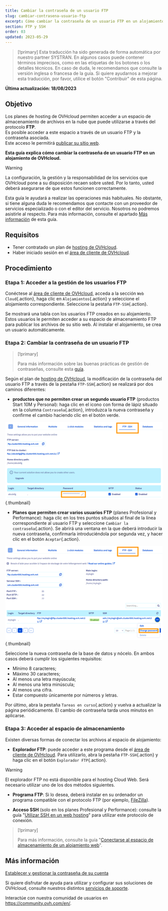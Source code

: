 ```yaml
---
title: Cambiar la contraseña de un usuario FTP
slug: cambiar-contrasena-usuario-ftp
excerpt: Cómo cambiar la contraseña de un usuario FTP en un alojamiento de OVHcloud
section: FTP y SSH
order: 03
updated: 2023-05-29
---
```


> [!primary]
> Esta traducción ha sido generada de forma automática por nuestro partner SYSTRAN. En algunos casos puede contener términos imprecisos, como en las etiquetas de los botones o los detalles técnicos. En caso de duda, le recomendamos que consulte la versión inglesa o francesa de la guía. Si quiere ayudarnos a mejorar esta traducción, por favor, utilice el botón "Contribuir" de esta página.
>

**Última actualización: 18/08/2023**

## Objetivo

Los planes de hosting de OVHcloud permiten acceder a un espacio de almacenamiento de archivos en la nube que puede utilizarse a través del protocolo **FTP**.<br>Es posible acceder a este espacio a través de un usuario FTP y la contraseña asociada.
<br>Este acceso le permitirá [publicar su sitio web](https://docs.ovh.com/es/hosting/web_hosting_publicar_un_sitio_web_en_internet/#23-cargar-los-archivos-en-el-espacio-de-almacenamiento).

**Esta guía explica cómo cambiar la contraseña de un usuario FTP en un alojamiento de OVHcloud.**

> [!warning]
>
> La configuración, la gestión y la responsabilidad de los servicios que OVHcloud pone a su disposición recaen sobre usted. Por lo tanto, usted deberá asegurarse de que estos funcionen correctamente.
>
> Esta guía le ayudará a realizar las operaciones más habituales. No obstante, si tiene alguna duda le recomendamos que contacte con un proveedor de servicios especializado o con el editor del servicio. Nosotros no podremos asistirle al respecto. Para más información, consulte el apartado [Más información](#gofurther) de esta guía.
>

## Requisitos

- Tener contratado un plan de [hosting de OVHcloud](https://www.ovhcloud.com/es-es/web-hosting/).
- Haber iniciado sesión en el [área de cliente de OVHcloud](https://www.ovh.com/auth/?action=gotomanager&from=https://www.ovh.es/&ovhSubsidiary=es).

## Procedimiento

### Etapa 1: Acceder a la gestión de los usuarios FTP

Conéctese al [área de cliente de OVHcloud](https://www.ovh.com/auth/?action=gotomanager&from=https://www.ovh.es/&ovhSubsidiary=es), acceda a la sección `Web Cloud`{.action}, haga clic en `Alojamientos`{.action} y seleccione el alojamiento correspondiente. Seleccione la pestaña `FTP-SSH`{.action}.

Se mostrará una tabla con los usuarios FTP creados en su alojamiento. Estos usuarios le permiten acceder a su espacio de almacenamiento FTP para publicar los archivos de su sitio web. Al instalar el alojamiento, se crea un usuario automáticamente.

### Etapa 2: Cambiar la contraseña de un usuario FTP

> [!primary]
>
> Para más información sobre las buenas prácticas de gestión de contraseñas, consulte esta [guía](https://docs.ovh.com/es/customer/gestionar-su-contrasena/).
>

Según el plan de [hosting de OVHcloud](https://www.ovhcloud.com/es-es/web-hosting/), la modificación de la contraseña del usuario FTP a través de la pestaña `FTP-SSH`{.action} se realizará por dos caminos diferentes:

- **productos que no permiten crear un segundo usuario FTP** (productos Start 10M y Personal): haga clic en el icono con forma de lápiz situado en la columna `Contraseña`{.action}, introduzca la nueva contraseña y confirme el cambio haciendo clic en el botón verde.

![change-ftp-password-step1-perso](images/change-ftp-password-step1-perso.png){.thumbnail}

- **Planes que permiten crear varios usuarios FTP** (planes Profesional y Performance): haga clic en los tres puntos situados al final de la línea correspondiente al usuario FTP y seleccione `Cambiar la contraseña`{.action}. Se abrirá una ventana en la que deberá introducir la nueva contraseña, confirmarla introduciéndola por segunda vez, y hacer clic en el botón `Aceptar`{.action}.

![change-ftp-password-step1-pro](images/change-ftp-password-step1-pro.png){.thumbnail}

Seleccione la nueva contraseña de la base de datos y nócelo. En ambos casos deberá cumplir los siguientes requisitos:

- Mínimo 8 caracteres;
- Máximo 30 caracteres;
- Al menos una letra mayúscula;
- Al menos una letra minúscula;
- Al menos una cifra.
- Estar compuesto únicamente por números y letras.

Por último, abra la pestaña `Tareas en curso`{.action} y vuelva a actualizar la página periódicamente. El cambio de contraseña tarda unos minutos en aplicarse.

### Etapa 3: Acceder al espacio de almacenamiento

Existen diversas formas de conectar los archivos al espacio de alojamiento:

- **Explorador FTP**: puede acceder a este programa desde el [área de cliente de OVHcloud](https://www.ovh.com/auth/?action=gotomanager&from=https://www.ovh.es/&ovhSubsidiary=es). Para utilizarlo, abra la pestaña `FTP-SSH`{.action} y haga clic en el botón `Explorador FTP`{.action}.

> [!warning]
>
> El explorador FTP no está disponible para el hosting Cloud Web. Será necesario utilizar uno de los dos métodos siguientes.

- **Programa FTP**: Si lo desea, deberá instalar en su ordenador un programa compatible con el protocolo FTP (por ejemplo, [FileZilla](https://docs.ovh.com/es/hosting/web_hosting_guia_de_uso_de_filezilla/)).

- **Acceso SSH** (solo en los planes Profesional y Performance): consulte la guía "[Utilizar SSH en un web hosting](https://docs.ovh.com/es/hosting/web_hosting_ssh_en_alojamiento_compartido/)" para utilizar este protocolo de conexión.

> [!primary]
>
> Para más información, consulte la guía "[Conectarse al espacio de almacenamiento de un alojamiento web](https://docs.ovh.com/es/hosting/conexion-espacio-almacenamiento-ftp-alojamiento-web/)".
>

## Más información <a name="gofurther"></a>

[Establecer y gestionar la contraseña de su cuenta](https://docs.ovh.com/es/customer/gestionar-su-contrasena/)

Si quiere disfrutar de ayuda para utilizar y configurar sus soluciones de OVHcloud, consulte nuestros distintos [servicios de soporte](https://www.ovhcloud.com/es-es/support-levels/).

Interactúe con nuestra comunidad de usuarios en <https://community.ovh.com/en/>.
